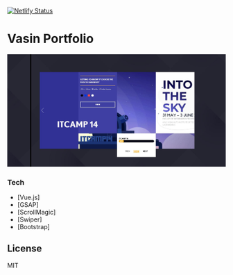 [![Netlify Status](https://api.netlify.com/api/v1/badges/281d97cd-4e90-4667-b988-eb0f9bf83a19/deploy-status)](https://app.netlify.com/sites/vasin-portfolio/deploys)

# Vasin Portfolio

![example](./preview/preview.jpg)


### Tech
* [Vue.js]
* [GSAP]
* [ScrollMagic]
* [Swiper]
* [Bootstrap]


License
----

MIT
